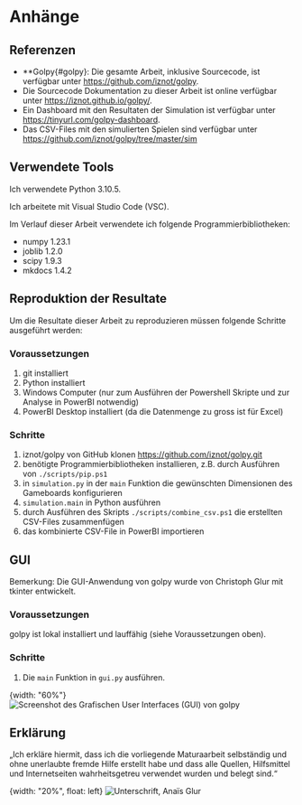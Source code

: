 # Anhänge

## Referenzen

- **Golpy{#golpy}: Die gesamte Arbeit, inklusive Sourcecode, ist verfügbar unter <https://github.com/iznot/golpy>.
- Die Sourcecode Dokumentation zu dieser Arbeit ist online verfügbar unter <https://iznot.github.io/golpy/>.
- Ein Dashboard mit den Resultaten der Simulation ist verfügbar unter <https://tinyurl.com/golpy-dashboard>.
- Das CSV-Files mit den simulierten Spielen sind verfügbar unter <https://github.com/iznot/golpy/tree/master/sim>
  
## Verwendete Tools

Ich verwendete Python 3.10.5.

Ich arbeitete mit Visual Studio Code (VSC).

Im Verlauf dieser Arbeit verwendete ich folgende Programmierbibliotheken:
- numpy 1.23.1
- joblib 1.2.0
- scipy 1.9.3
- mkdocs 1.4.2

## Reproduktion der Resultate

Um die Resultate dieser Arbeit zu reproduzieren müssen folgende Schritte ausgeführt werden:

### Voraussetzungen

1. git installiert
2. Python installiert
3. Windows Computer (nur zum Ausführen der Powershell Skripte und zur Analyse in PowerBI notwendig)
4. PowerBI Desktop installiert (da die Datenmenge zu gross ist für Excel)
   
### Schritte

1. iznot/golpy von GitHub klonen <https://github.com/iznot/golpy.git>
2. benötigte Programmierbibliotheken installieren, z.B. durch Ausführen von `./scripts/pip.ps1`
3. in `simulation.py` in der `main` Funktion die gewünschten Dimensionen des Gameboards konfigurieren
4. `simulation.main` in Python ausführen
5. durch Ausführen des Skripts `./scripts/combine_csv.ps1` die erstellten CSV-Files zusammenfügen
6. das kombinierte CSV-File in PowerBI importieren

## GUI

Bemerkung: Die GUI-Anwendung von golpy wurde von Christoph Glur mit tkinter entwickelt. 

### Voraussetzungen

golpy ist lokal installiert und lauffähig (siehe Voraussetzungen oben).

### Schritte

1. Die `main` Funktion in `gui.py` ausführen.

{width: "60%"}
![Screenshot des Grafischen User Interfaces (GUI) von golpy](screenshot_gui.png)  

## Erklärung

„Ich erkläre hiermit, dass ich die vorliegende Maturaarbeit selbständig und ohne unerlaubte fremde Hilfe erstellt habe und dass alle 
Quellen, Hilfsmittel und Internetseiten wahrheitsgetreu verwendet wurden und belegt sind.“

{width: "20%", float: left}
![Unterschrift, Anaïs Glur](Unterschirft.png)   